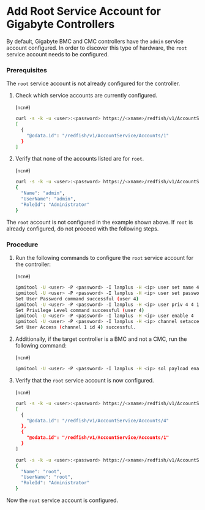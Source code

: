 # Add Root Service Account for Gigabyte Controllers

By default, Gigabyte BMC and CMC controllers have the `admin` service
account configured. In order to discover this type of hardware, the
`root` service account needs to be configured.

### Prerequisites

The `root` service account is not already configured for the controller.

1. Check which service accounts are currently configured.

   (`ncn#`)
   ```bash
   curl -s -k -u <user>:<password> https://<xname>/redfish/v1/AccountService/Accounts | jq ".Members"
   [
     {
       "@odata.id": "/redfish/v1/AccountService/Accounts/1"
     }
   ]
   ```

1. Verify that none of the accounts listed are for `root`.

   (`ncn#`)
   ```bash
   curl -s -k -u <user>:<password> https://<xname>/redfish/v1/AccountService/Accounts/1 | jq '. | { Name: .Name, UserName: .UserName, RoleId: .RoleId }'
   {
     "Name": "admin",
     "UserName": "admin",
     "RoleId": "Administrator"
   }
   ```

The `root` account is not configured in the example shown above. If `root` is already configured, do not proceed with the following steps.

### Procedure

1. Run the following commands to configure the `root` service account for the controller:

   (`ncn#`)
   ```bash
   ipmitool -U <user> -P <password> -I lanplus -H <ip> user set name 4 root
   ipmitool -U <user> -P <password> -I lanplus -H <ip> user set password 4 <root_password>
   Set User Password command successful (user 4)
   ipmitool -U <user> -P <password> -I lanplus -H <ip> user priv 4 4 1
   Set Privilege Level command successful (user 4)
   ipmitool -U <user> -P <password> -I lanplus -H <ip> user enable 4
   ipmitool -U <user> -P <password> -I lanplus -H <ip> channel setaccess 1 4 callin=on ipmi=on link=on
   Set User Access (channel 1 id 4) successful.
   ```

1. Additionally, if the target controller is a BMC and not a CMC, run the following command:

   (`ncn#`)
   ```bash
   ipmitool -U <user> -P <password> -I lanplus -H <ip> sol payload enable 1 4
   ```

1. Verify that the `root` service account is now configured.

   (`ncn#`)
   ```bash
   curl -s -k -u <user>:<password> https://<xname>/redfish/v1/AccountService/Accounts | jq ".Members"
   [
     {
       "@odata.id": "/redfish/v1/AccountService/Accounts/4"
     },
     {
       "@odata.id": "/redfish/v1/AccountService/Accounts/1"
     }
   ]

   curl -s -k -u <user>:<password> https://<xname>/redfish/v1/AccountService/Accounts/4 | jq '. | { Name: .Name, UserName: .UserName, RoleId: .RoleId }'
   {
     "Name": "root",
     "UserName": "root",
     "RoleId": "Administrator"
   }
   ```

Now the `root` service account is configured.
